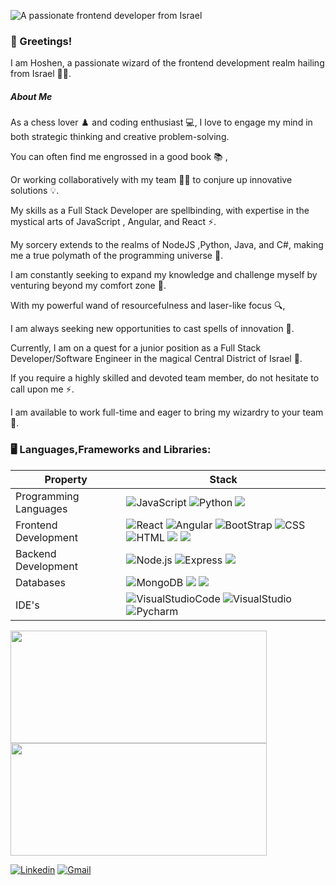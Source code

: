 ![A passionate frontend developer from Israel](https://media-exp1.licdn.com/dms/image/C5616AQFNsLJSGgu8jQ/profile-displaybackgroundimage-shrink_350_1400/0/1635699524899?e=2147483647&v=beta&t=3T5aQEgCO1eBX4sjcK-q4Dv1-8udg0Vzr94g1Y461hc)
### 👋 Greetings! 
I am Hoshen, a passionate wizard of the frontend development realm hailing from Israel 🧙‍♂️.

<h5>About Me</h5>

As a chess lover ♟️ and coding enthusiast 💻, 
I love to engage my mind in both strategic thinking and creative problem-solving.

You can often find me engrossed in a good book 📚 ,

Or working collaboratively with my team 👨‍💻 to conjure up innovative solutions 💡.

My skills as a Full Stack Developer are spellbinding, with expertise in the mystical arts of JavaScript
, Angular, and React ⚡.

My sorcery extends to the realms of NodeJS ,Python, Java, and C#, making me a true polymath of the programming universe 🌌.

I am constantly seeking to expand my knowledge and challenge myself by venturing beyond my comfort zone 🚀. 

With my powerful wand of resourcefulness and laser-like focus 🔍, 

I am always seeking new opportunities to cast spells of innovation 🎉.
<br/>

Currently, I am on a quest for a junior position as a Full Stack Developer/Software Engineer in the magical Central District of Israel 🧐. 

If you require a highly skilled and devoted team member, do not hesitate to call upon me ⚡. 

I am available to work full-time and eager to bring my wizardry to your team 🤝.

<h3 align="left">🖥️ Languages,Frameworks and Libraries:</h3>

| Property                     | Stack                                                                                                                                                                                                                                                                                                                                                                                                                                                                                                                                                                                                                                                                                                                                                                          |
| ---------------------------- | ----------------------------------------------------------------------------------------------------------------------------------------------------------------------------------------------------------------------------------------------------------------------------------------------------------------------------------------------------------------------------------------------------------------------------------------------------------------------------------------------------------------------------------------------------------------------------------------------------------------------------------------------------------------------------------------------------------------------------------------------------------------------------- |
| Programming Languages        | ![JavaScript](https://img.shields.io/badge/JavaScript-F7DF1E?logo=JavaScript&logoColor=white&style=for-the-badge)  ![Python](https://img.shields.io/badge/Python-3776AB?logo=Python&logoColor=white&style=for-the-badge) ![](https://img.shields.io/badge/TypeScript-007ACC?style=for-the-badge&logo=typescript&logoColor=white)                                                                                                       |
| Frontend Development         | ![React](https://img.shields.io/badge/React-61DAFB?logo=React&logoColor=white&style=for-the-badge) ![Angular](https://img.shields.io/badge/Angular-EA4335?logo=Angular&logoColor=white&style=for-the-badge) ![BootStrap](https://img.shields.io/badge/Bootstrap-563D7C?style=for-the-badge&logo=bootstrap&logoColor=white) ![CSS](https://img.shields.io/badge/Sass-CC6699?style=for-the-badge&logo=sass&logoColor=white) ![HTML](https://img.shields.io/badge/HTML5-E34F26?style=for-the-badge&logo=html5&logoColor=white) ![](https://img.shields.io/badge/Material%20UI-007FFF?style=for-the-badge&logo=mui&logoColor=white) ![](https://img.shields.io/badge/next.js-000000?style=for-the-badge&logo=nextdotjs&logoColor=white)                                                                                                                                                                                                                                                                                                                                              |
| Backend Development          | ![Node.js](https://img.shields.io/badge/Node.js-339933?logo=Node.js&logoColor=white&style=for-the-badge) ![Express](https://img.shields.io/badge/Express-000000?logo=Express&logoColor=white&style=for-the-badge) ![](https://img.shields.io/badge/nestjs-E0234E?style=for-the-badge&logo=nestjs&logoColor=white)                                                                                                                                                                                                                                                                                                                                                                                                                                                                                                                                                            |
| Databases                    | ![MongoDB](https://img.shields.io/badge/MongoDB-47A248?logo=MongoDB&logoColor=white&style=for-the-badge) ![](https://img.shields.io/badge/MySQL-005C84?style=for-the-badge&logo=mysql&logoColor=white) ![](https://img.shields.io/badge/PostgreSQL-316192?style=for-the-badge&logo=postgresql&logoColor=white)                                                                                                                                                                                                                                                                                                                                                                                                                                                                                                                                                  |
| IDE's                      | ![VisualStudioCode](https://img.shields.io/badge/Visual%20Studio%20Code-007acc?logo=Visual%20Studio%20Code&logoColor=white&style=for-the-badge) ![VisualStudio](https://img.shields.io/badge/Visual%20Studio-5C2D91?logo=Visual%20Studio&logoColor=white&style=for-the-badge) ![Pycharm](https://img.shields.io/badge/Pycharm-000000?logo=Pycharm&logoColor=white&style=for-the-badge)                                                                                                              |


<p>
<a href="https://github.com/HoshenIshay">
  <img height="180em" width="410em" src="https://github-readme-stats-eight-theta.vercel.app/api?username=HoshenIshay&show_icons=true&theme=algolia&include_all_commits=true&count_private=true"/>
  <img height="180em" width="410em" src="https://github-readme-stats-eight-theta.vercel.app/api/top-langs/?username=HoshenIshay&layout=compact&langs_count=8&theme=algolia"/>
</a>
</p>
<p>
  <a href="https://www.linkedin.com/in/hoshen-ishay/"><img alt="Linkedin" src="https://img.shields.io/badge/linkedin-0077B5?logo=linkedin&logoColor=white&style=for-the-badge" /></a>
  <a href="hoshen192020@gmail.com"><img alt="Gmail" src="https://img.shields.io/badge/Mail-EA4335?logo=Gmail&logoColor=white&style=for-the-badge" /></a>
</p>
 





